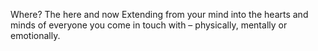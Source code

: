 Where?
The here and now
Extending from your mind into the hearts and minds of everyone you come in touch with – physically, mentally or emotionally.